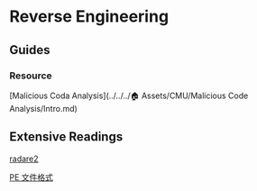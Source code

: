 # Reverse Engineering

## Guides

### Resource

[Malicious Coda Analysis](../../../🏠 Assets/CMU/Malicious Code Analysis/Intro.md) 



## Extensive Readings

[浅析虚拟机逃逸漏洞]:https://www.freebuf.com/column/197651.html
[虚拟机逃逸入门（一）]:https://forum.butian.net/share/1666

[radare2](https://github.com/radareorg/radare2) 

[PE 文件格式](https://zhuanlan.kanxue.com/article-10602.htm)

